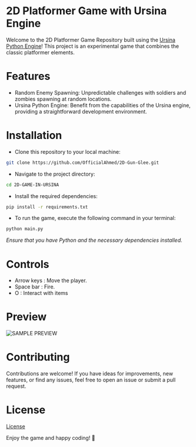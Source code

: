 # 2D Platformer Game with Ursina Engine
Welcome to the 2D Platformer Game Repository built using the [Ursina Python Engine](https://www.ursinaengine.org/index.html)! This project is an experimental game that combines the classic platformer elements.

# Features
* Random Enemy Spawning: Unpredictable challenges with soldiers and zombies spawning at random locations.
* Ursina Python Engine: Benefit from the capabilities of the Ursina engine, providing a straightforward development environment.

# Installation

- Clone this repository to your local machine:
```bash
git clone https://github.com/OfficialAhmed/2D-Gun-Glee.git
```

- Navigate to the project directory:
```bash
cd 2D-GAME-IN-URSINA
```

- Install the required dependencies:
```bash
pip install -r requirements.txt
```

- To run the game, execute the following command in your terminal:
```bash
python main.py
```

_Ensure that you have Python and the necessary dependencies installed._

# Controls

- Arrow keys :   Move the player.
- Space bar  :   Fire.
- O          :   Interact with items

# Preview
![SAMPLE PREVIEW](sample.gif)


# Contributing
Contributions are welcome! If you have ideas for improvements, new features, or find any issues, feel free to open an issue or submit a pull request.

# License
[License](https://github.com/OfficialAhmed/2D-Gun-Glee/blob/main/LICENSE)

Enjoy the game and happy coding! 🚀
